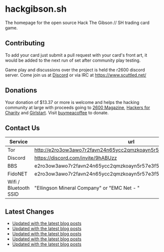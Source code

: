 # hackgibson.sh
The homepage for the open source Hack The Gibson // SH trading card game.


## Contributing

To add your card just submit a pull request with your card's front art, it would be added to the next run of set after community play testing.

Game play and discussions over the project is held the r2600 discord server. Come join us at [Discord](https://discord.com/invite/9hABUzz) or via IRC at https://www.scuttled.net/


## Donations

Your donation of $13.37 or more is welcome and helps the hacking community at large with proceeds going to [2600 Magazine](https://2600.com/), [Hackers for Charity](https://hackersforcharity.org) and [Girlstart](https://girlstart.org).  Visit [buymeacoffee](https://www.buymeacoffee.com/hackgibson.sh) to donate.


## Contact Us

Service | url
-|-
Tor | http://e2ro3ow3awo7r2favn24n65ycc2qmzkoayn5r57e3f56nvjwdcgg32ad.onion
Discord | https://discord.com/invite/9hABUzz
BBS | e2ro3ow3awo7r2favn24n65ycc2qmzkoayn5r57e3f56nvjwdcgg32ad.onion:23
FidoNET | e2ro3ow3awo7r2favn24n65ycc2qmzkoayn5r57e3f56nvjwdcgg32ad.onion:24554
Wifi / Bluetooth SSID | "Ellingson Mineral Company" or "EMC Net - <fidonet address>"

## Latest Changes
<!-- BLOG-POST-LIST:START -->
- [Updated with the latest blog posts](https://github.com/DFW2600/hackgibson.sh/commit/c2b92d5ae4653e187850de1588e9abb9d060e3ad)
- [Updated with the latest blog posts](https://github.com/DFW2600/hackgibson.sh/commit/73f68f75d5897e703b354aa85705fcfaf540b223)
- [Updated with the latest blog posts](https://github.com/DFW2600/hackgibson.sh/commit/1cd7cd4d41181b6f88d9ff5c50bd0e9e93f9263c)
- [Updated with the latest blog posts](https://github.com/DFW2600/hackgibson.sh/commit/9102590150a4b82d6b107149f94aec991d8c1aa3)
- [Updated with the latest blog posts](https://github.com/DFW2600/hackgibson.sh/commit/a1d52d9eebb4e4ef5c16c01d8f882d98b01ffc24)
<!-- BLOG-POST-LIST:END -->
